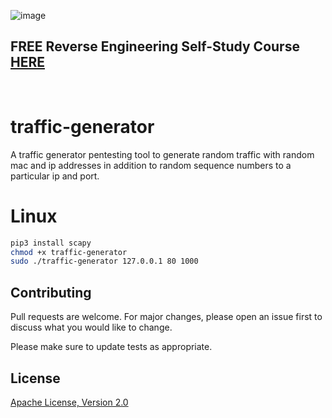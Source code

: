 ![image](https://github.com/mytechnotalent/traffic-generator/blob/main/traffic-generator.png?raw=true)

## FREE Reverse Engineering Self-Study Course [HERE](https://github.com/mytechnotalent/Reverse-Engineering-Tutorial)

<br>

# traffic-generator
A traffic generator pentesting tool to generate random traffic with random mac and ip addresses in addition to random sequence numbers to a particular ip and port.

# Linux
```bash
pip3 install scapy
chmod +x traffic-generator
sudo ./traffic-generator 127.0.0.1 80 1000
```

## Contributing
Pull requests are welcome. For major changes, please open an issue first to discuss what you would like to change.

Please make sure to update tests as appropriate.

## License
[Apache License, Version 2.0](https://www.apache.org/licenses/LICENSE-2.0)
